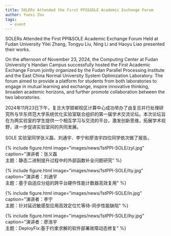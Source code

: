 ```yaml
---
title: SOLERs Attended the First PPI&SOLE Academic Exchange Forum
author: Yuexi Zou
tags: 
  - event
--- 
```


 SOLERs Attended the First PPI&SOLE Academic Exchange Forum Held at Fudan University
 Yilei Zhang, Tongyu Liu, Ning Li and Haoyu Liao presented their works. 


On the afternoon of November 23, 2024, the Computing Center at Fudan University's Handan Campus successfully hosted the First Academic Exchange Forum jointly organized by the Fudan Parallel Processing Institute and the East China Normal University System Optimization Laboratory. The forum aimed to provide a platform for students from both laboratories to engage in mutual learning and exchange, inspire innovative thinking, broaden academic horizons, and further promote collaboration between the two laboratories.

2024年11月23日下午，复旦大学邯郸校区计算中心成功举办了由复旦并行处理研究所与华东师范大学系统优化实验室联合组织的第一届学术交流论坛。本次论坛旨在为两实验室的学生提供一个相互学习与交流的平台，激发创新思维，拓展学术视野，进一步促进实验室间的共同发展。









SOLE 实验室同学张义磊、刘通宇、李宁和廖浩宇四位同学依次做了报告。

{%
  include figure.html
  image="images/news/1stPPI-SOLE/zyl.jpg"
  caption="演讲者：张义磊<br>主题：静态二进制提升过程中的外部函数补全问题研究"
%}

{%
  include figure.html
  image="images/news/1stPPI-SOLE/lty.jpg"
  caption="演讲者：刘通宇<br>主题：基于自适应分组的跨平台硬件性能计数器高效复用"
%}

{%
  include figure.html
  image="images/news/1stPPI-SOLE/ln.jpg"
  caption="演讲者：李宁<br>主题：针对延迟敏感型应用高效定位忙等待-同步性能缺陷"
%}

{%
  include figure.html
  image="images/news/1stPPI-SOLE/lhy.jpg"
  caption="演讲者：廖浩宇<br>主题：DeployFix:基于约束求解的软件部署故障动态修复"
%}







